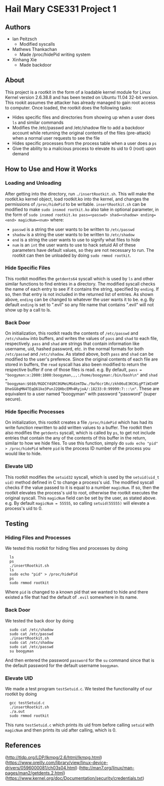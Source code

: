 # Hail Mary CSE331 Project 1
## Authors
- Ian Peitzsch
  - Modified syscalls
- Mathews Thankachan
  - Made /proc/hidePid writing system
- Xinhang Xie
  - Made backdoor
## About
This project is a rootkit in the form of a loadable kernel module for Linux Kernel version 2.6.38.8 and has been tested on Ubuntu 11.04 32-bit version. This rookit assumes the attacker has already managed to gain root access to computer. Once loaded, the rootkit does the following tasks:

- Hides specific files and directories from showing up when a user does `ls` and similar commands 
- Modifies the /etc/passwd and /etc/shadow file to add a backdoor account while returning the original contents of the files (pre-attack) when a normal user requests to see the file
- Hides specific processes from the process table when a user does a `ps`
- Give the ability to a malicious process to elevate its uid to 0 (root) upon demand 

## How to Use and How it Works
### Loading and Unloading
After getting into the directory, run `./insertRootkit.sh`. This will make the rootkit.ko kernel object, load rootkit.ko into the kernel, and changes the permissions of `/proc/hidePid` to be writable. 
`insertRootkit.sh` can be modified to make `sudo insmod rootkit.ko` also take in optional parameter, in the form of `sudo insmod rootkit.ko pass=<passwd> shad=<shadow> ending=<end> magicNum=<num>` where:
- `passwd` is a string the user wants to be written to `/etc/passwd`
- `shadow` is a string the user wants to be written to `/etc/shadow`
- `end` is a string the user wants to use to signify what files to hide
- `num` is an `int` the user wants to use to hack setuid 
All of these parameters have default values, so they are not necessary to run.
The rootkit can then be unloaded by doing `sudo rmmod rootkit`.
### Hide Specific Files
This rootkit modifies the `getdents64` syscall which is used by `ls` and other similar functions to find entries in a directory. The modified syscall checks the name of each entry to see if it contains the string, specified by `ending`. If so, then that entry is not included in the returned list of entries. As shown above, `ending` can be changed to whatever the user wants it to be.
e.g. By default `ending` is set to ".evil" so any file name that contains ".evil" will not show up by a call to ls.
### Back Door
On initialization, this rootkit reads the contents of `/etc/passwd` and `/etc/shadow` into buffers, and writes the values of `pass` and `shad` to each file, respectively. `pass` and `shad` are strings that contain information like username, uid, hashed password, etc. in the normal formats for both `/etc/passwd` and `/etc/shadow`. As stated above, both `pass` and `shad` can be modified to the user's preferece. Since the original contents of each file are stored in buffers, the `read` syscall has also been modified to return the respective buffer if one of those files is read. 
e.g. By default, `pass = "boogyman:x:2000:1000:boogyman,,,:/home/boogyman:/bin/bash\n"` and `shad = "boogyman:$6$0/RGDCY4$RC0GMeLMGdzmTDw./9af6cr1Rc/zkh06uE3KCKLgPTiWIn0PDheGG8qMN4TEqQ61ke3PunJ2QHbcEMh4RyjoA/:18233:0:99999:7:::\n"`. These are equivalent to a user named "boogyman" with password "password" (super secure).
### Hide Specific Processes
On initialization, this rootkit creates a file `/proc/hidePid` which has had its write function rewritten to add written values to a buffer. The rootkit then also modifies the `getdents` syscall, which is called by `ps`, to get not include entries that contain the any of the contents of this buffer in the return, similar to how we hide files.
To use this function, simply do `sudo echo "pid" > /proc/hidePid` where `pid` is the process ID number of the process you would like to hide.
### Elevate UID
This rootkit modifies the `setuid32` syscall, which is used by the `setuid(uid_t uid)` method defined in C to change a process's uid. The modified syscall checks if the value passed to it is equal to a number `magicNum`. If so, then the rootkit elevates the process's uid to root, otherwise the rootkit executes the original syscall. This `magicNum` field can be set by the user, as stated above.
e.g. By default `magicNum = 55555`, so calling `setuid(55555)` will elevate a process's uid to 0.

## Testing
### Hiding Files and Processes
We tested this rootkit for hiding files and processes by doing
```
  ls
  ps
  ./insertRootkit.sh
  ls
  sudo echo "pid" > /proc/hidePid
  ps
  sudo rmmod rootkit
```
Where `pid` is changed to a known pid that we wanted to hide and there existed a file that had the default of `.evil` somewhere in its name.
### Back Door
We tested the back door by doing
```
  sudo cat /etc/shadow
  sudo cat /etc/passwd
  ./insertRootkit.sh
  sudo cat /etc/shadow
  sudo cat /etc/passwd
  su boogyman
 ```
And then entered the password `password` for the `su` command since that is the default password for the default username `boogyman`.
### Elevate UID
We made a test program `testSetuid.c`. We tested the functionality of our rootkit by doing 
```
  gcc testSetuid.c
  ./insertRootkit.sh
  ./a.out
  sudo rmmod rootkit
```
This runs `testSetuid.c` which prints its uid from before calling `setuid` with `magicNum` and then prints its uid after calling, which is 0.
## References
(http://tldp.org/LDP/lkmpg/2.6/html/lkmpg.html)
(https://www.oreilly.com/library/view/linux-device-drivers/0596000081/ch03s04.html)
(http://man7.org/linux/man-pages/man2/getdents.2.html)
(https://www.kernel.org/doc/Documentation/security/credentials.txt)
